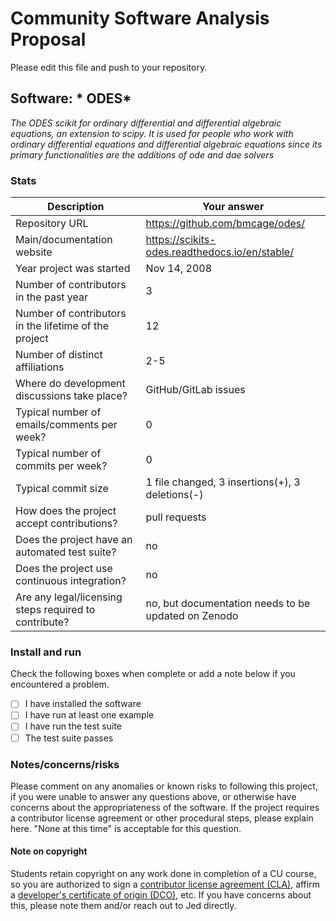 # Community Software Analysis Proposal
Please edit this file and push to your repository.

## Software: * ODES*

*The ODES scikit for ordinary differential and differential algebraic equations, an extension to scipy. It is used for people who work with ordinary differential equations and differential algebraic equations since its primary functionalities are the additions of ode and dae solvers*

### Stats

| Description | Your answer |
|---------|-----------|
| Repository URL |  https://github.com/bmcage/odes/  |
| Main/documentation website |  https://scikits-odes.readthedocs.io/en/stable/  |
| Year project was started | Nov 14, 2008  
| Number of contributors in the past year | 3 |
| Number of contributors in the lifetime of the project | 12  |
| Number of distinct affiliations | 2-5 |
| Where do development discussions take place? | GitHub/GitLab issues  |
| Typical number of emails/comments per week? | 0  |
| Typical number of commits per week? | 0 |
| Typical commit size |  1 file changed, 3 insertions(+), 3 deletions(-) |
| How does the project accept contributions? | pull requests |
| Does the project have an automated test suite? | no |
| Does the project use continuous integration? | no |
| Are any legal/licensing steps required to contribute? | no, but documentation needs to be updated on Zenodo |

### Install and run

Check the following boxes when complete or add a note below if you
encountered a problem.

- [ ] I have installed the software
- [ ] I have run at least one example
- [ ] I have run the test suite
- [ ] The test suite passes

### Notes/concerns/risks

Please comment on any anomalies or known risks to following this
project, if you were unable to answer any questions above, or
otherwise have concerns about the appropriateness of the software.  If
the project requires a contributor license agreement or other
procedural steps, please explain here.  "None at this time" is
acceptable for this question.

#### Note on copyright
Students retain copyright on any work done in completion of a CU
course, so you are authorized to sign a [contributor license
agreement (CLA)](https://en.wikipedia.org/wiki/Contributor_License_Agreement),
affirm a [developer's certificate of
origin (DCO)](https://en.wikipedia.org/wiki/Developer_Certificate_of_Origin),
etc.  If you have concerns about this, please note them and/or reach
out to Jed directly.

